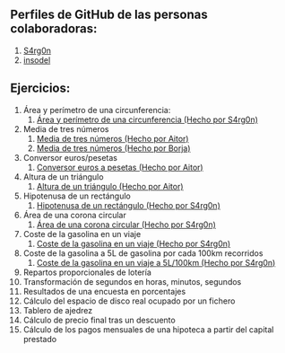 ## Perfiles de GitHub de las personas colaboradoras:
1. [S4rg0n](https://github.com/S4rg0n)
2. [insodel](https://github.com/insodel)

## Ejercicios:

1. Área y perímetro de una circunferencia:
    1. [Área y perímetro de una circunferencia (Hecho por S4rg0n)](https://github.com/insodel/DAW/blob/main/M03%20-%20PROGRA/Programacion%20secuencial/1_circunferencia_S4rg0n.cs)
2. Media de tres números
    1. [Media de tres números (Hecho por Aitor)](https://github.com/insodel/DAW/blob/main/M03%20-%20PROGRA/Programacion%20secuencial/media-de-tres-num.cs)
    2. [Media de tres números (Hecho por Borja)](https://github.com/insodel/DAW/blob/main/M03%20-%20PROGRA/Programacion%20secuencial/ConversorEurospesetasBorja.cs)
3. Conversor euros/pesetas
    1. [Conversor euros a pesetas (Hecho por Aitor)](https://github.com/insodel/DAW/blob/main/M03%20-%20PROGRA/Programacion%20secuencial/conversor-euro-pesetas.cs)
4. Altura de un triángulo
    1. [Altura de un triángulo (Hecho por Aitor)](https://github.com/insodel/DAW/blob/main/M03%20-%20PROGRA/Programacion%20secuencial/area-triangulo.cs)
5. Hipotenusa de un rectángulo
    1. [Hipotenusa de un rectángulo (Hecho por S4rg0n)](https://github.com/insodel/DAW/blob/main/M03%20-%20PROGRA/Programacion%20secuencial/5_pitagoras_S4rg0n.cs)
6. Área de una corona circular
    1. [Área de una corona circular (Hecho por S4rg0n)](https://github.com/insodel/DAW/blob/main/M03%20-%20PROGRA/Programacion%20secuencial/6_corona_S4rg0n.cs)
7. Coste de la gasolina en un viaje
    1. [Coste de la gasolina en un viaje (Hecho por S4rg0n)](https://github.com/insodel/DAW/blob/main/M03%20-%20PROGRA/Programacion%20secuencial/7_coste_viaje_S4rg0n.cs)
8. Coste de la gasolina a 5L de gasolina por cada 100km recorridos
    1. [Coste de la gasolina en un viaje a 5L/100km (Hecho por S4rg0n)](https://github.com/insodel/DAW/blob/main/M03%20-%20PROGRA/Programacion%20secuencial/8_euros_pesetas_S4rg0n.cs)
9. Repartos proporcionales de lotería
10. Transformación de segundos en horas, minutos, segundos
11. Resultados de una encuesta en porcentajes
12. Cálculo del espacio de disco real ocupado por un fichero
13. Tablero de ajedrez
14. Cálculo de precio final tras un descuento
15. Cálculo de los pagos mensuales de una hipoteca a partir del capital prestado
